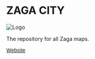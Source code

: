 # ZAGA CITY
![Logo](https://i.ibb.co/QmZgSXH/zagalogo.png)

The repository for all Zaga maps.

<p style="font-family:Arial, Helvetica, sans-serif"><a target="_blank" href="https://veganlies2me.github.io/ZAGA-CITY/">Website</a></p>